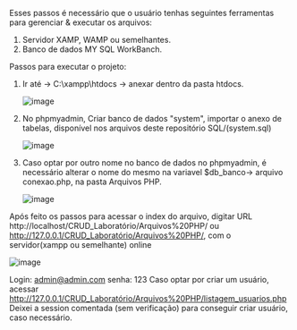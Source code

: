 Esses passos é necessário que o usuário tenhas seguintes ferramentas para gerenciar & executar os arquivos:
1. Servidor XAMP, WAMP ou semelhantes.
2. Banco de dados MY SQL WorkBanch.

Passos para executar o projeto:
1. Ir até -> C:\xampp\htdocs -> anexar dentro da pasta htdocs.

   ![image](https://github.com/Guilherme-Santt/CRUD-PHP-Sist.-Laboratorial/assets/133061692/c05caf50-0747-4154-a1a5-bca59e6dbc3f)

3. No phpmyadmin, Criar banco de dados "system", importar o anexo de tabelas, disponível nos arquivos deste repositório SQL/(system.sql)
   
   ![image](https://github.com/Guilherme-Santt/CRUD-PHP-Sist.-Laboratorial/assets/133061692/05676a16-5ccb-4068-97a4-9d64a1bf16b2)

5. Caso optar por outro nome no banco de dados no phpmyadmin, é necessário alterar o nome do mesmo na variavel $db_banco-> arquivo conexao.php, na pasta Arquivos PHP.
   
   ![image](https://github.com/Guilherme-Santt/CRUD-PHP-Sist.-Laboratorial/assets/133061692/ef68fd44-038c-454a-9388-1ecd2d90b7e5)


Após feito os passos para acessar o index do arquivo, digitar URL http://localhost/CRUD_Laboratório/Arquivos%20PHP/ ou http://127.0.0.1/CRUD_Laboratório/Arquivos%20PHP/, com o servidor(xampp ou semelhante) online 

![image](https://github.com/Guilherme-Santt/CRUD-PHP-Sist.-Laboratorial/assets/133061692/cda7ee79-cd82-481b-82a9-ce63b7f4cb4d)

Login: admin@admin.com
senha: 123
Caso optar por criar um usuário, acessar http://127.0.0.1/CRUD_Laboratório/Arquivos%20PHP/listagem_usuarios.php
Deixei a session comentada (sem verificação) para conseguir criar usuário, caso necessário.
